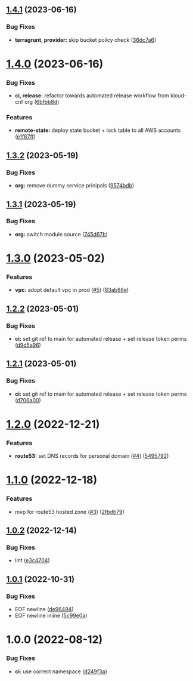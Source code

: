 ## [1.4.1](https://github.com/kolvin/kloud/compare/v1.4.0...v1.4.1) (2023-06-16)


### Bug Fixes

* **terragrunt, provider:** skip bucket policy check ([36dc7a6](https://github.com/kolvin/kloud/commit/36dc7a67ab2514bc0491ed583e722cf294b3a570))

# [1.4.0](https://github.com/kolvin/kloud/compare/v1.3.2...v1.4.0) (2023-06-16)


### Bug Fixes

* **ci, release:** refactor towards automated release workflow from kloud-cnf org ([6bfbb8d](https://github.com/kolvin/kloud/commit/6bfbb8dc8aec7894f3243defc22207a3e84ad972))


### Features

* **remote-state:** deploy state bucket + lock table to all AWS accounts ([e1f87ff](https://github.com/kolvin/kloud/commit/e1f87ff1c2302981c53bc64273d47627002bc5d9))

## [1.3.2](https://github.com/kolvin/kloud/compare/v1.3.1...v1.3.2) (2023-05-19)


### Bug Fixes

* **org:** remove dummy service prinipals ([9574bdb](https://github.com/kolvin/kloud/commit/9574bdb6694eb24c19a68379ea45726744dacfc9))

## [1.3.1](https://github.com/kolvin/kloud/compare/v1.3.0...v1.3.1) (2023-05-19)


### Bug Fixes

* **org:** switch module source ([745d67b](https://github.com/kolvin/kloud/commit/745d67b5c79a40a19fd4d0787afb55822d11d5d4))

# [1.3.0](https://github.com/kolvin/kloud/compare/v1.2.2...v1.3.0) (2023-05-02)


### Features

* **vpc:** adopt default vpc in prod ([#5](https://github.com/kolvin/kloud/issues/5)) ([83ab88e](https://github.com/kolvin/kloud/commit/83ab88ed16480bfcde392e7aa8c8a7f38ee24585))

## [1.2.2](https://github.com/kolvin/kloud/compare/v1.2.1...v1.2.2) (2023-05-01)


### Bug Fixes

* **ci:** set git ref to main for automated release + set release token perms ([d9d5a96](https://github.com/kolvin/kloud/commit/d9d5a96f96c52e3874491692c672a6a24eb8b89b))

## [1.2.1](https://github.com/kolvin/kloud/compare/v1.2.0...v1.2.1) (2023-05-01)


### Bug Fixes

* **ci:** set git ref to main for automated release + set release token perms ([d706a00](https://github.com/kolvin/kloud/commit/d706a004487b6ce76245bccf62a123fd15c2cb0d))

# [1.2.0](https://github.com/kolvin/kloud/compare/v1.1.0...v1.2.0) (2022-12-21)


### Features

* **route53:** set DNS records for personal domain ([#4](https://github.com/kolvin/kloud/issues/4)) ([5495792](https://github.com/kolvin/kloud/commit/549579207d2216eb7d86055cc5aec20731a0300f))

# [1.1.0](https://github.com/kolvin/kloud/compare/v1.0.2...v1.1.0) (2022-12-18)


### Features

* mvp for route53 hosted zone ([#3](https://github.com/kolvin/kloud/issues/3)) ([2fbdb79](https://github.com/kolvin/kloud/commit/2fbdb79f096f49c5895520ac8c45518e685212f9))

## [1.0.2](https://github.com/kolvin/kloud/compare/v1.0.1...v1.0.2) (2022-12-14)


### Bug Fixes

* lint ([e3c4704](https://github.com/kolvin/kloud/commit/e3c470463763ce6545fb01ddc3a39acd566c2764))

## [1.0.1](https://github.com/kolvin/kloud/compare/v1.0.0...v1.0.1) (2022-10-31)


### Bug Fixes

* EOF newline ([de96494](https://github.com/kolvin/kloud/commit/de9649494f81b14dcb18aa02c7429c93f3391bce))
* EOF newline inline ([5c99e0a](https://github.com/kolvin/kloud/commit/5c99e0ac950a1e851fc030008db61a004e450a00))

# 1.0.0 (2022-08-12)


### Bug Fixes

* **ci:** use correct namespace ([d249f3a](https://github.com/kolvin/kloud-aws/commit/d249f3ac7dd44826d3ec9617e71fc46c3b20e3db))
